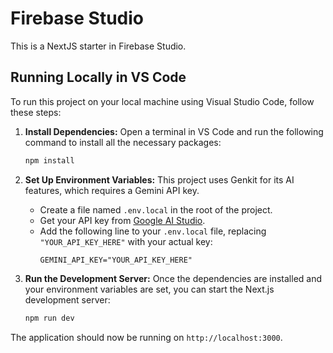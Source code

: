 # Firebase Studio

This is a NextJS starter in Firebase Studio.

## Running Locally in VS Code

To run this project on your local machine using Visual Studio Code, follow these steps:

1.  **Install Dependencies:**
    Open a terminal in VS Code and run the following command to install all the necessary packages:
    ```bash
    npm install
    ```

2.  **Set Up Environment Variables:**
    This project uses Genkit for its AI features, which requires a Gemini API key.
    -   Create a file named `.env.local` in the root of the project.
    -   Get your API key from [Google AI Studio](https://aistudio.google.com/app/apikey).
    -   Add the following line to your `.env.local` file, replacing `"YOUR_API_KEY_HERE"` with your actual key:
        ```
        GEMINI_API_KEY="YOUR_API_KEY_HERE"
        ```

3.  **Run the Development Server:**
    Once the dependencies are installed and your environment variables are set, you can start the Next.js development server:
    ```bash
    npm run dev
    ```

The application should now be running on `http://localhost:3000`.
